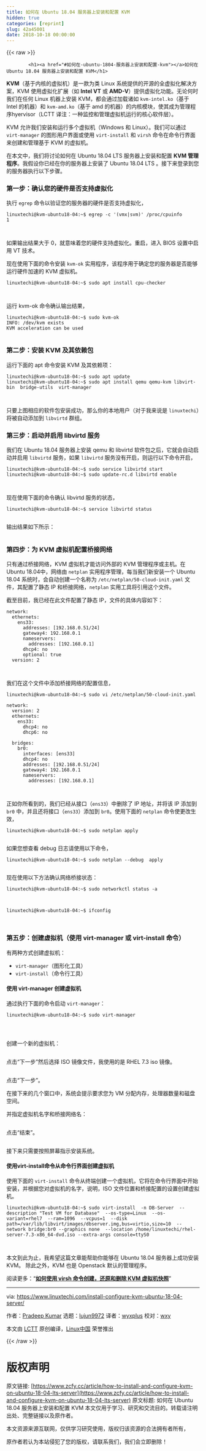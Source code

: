 ```yaml
---
title: 如何在 Ubuntu 18.04 服务器上安装和配置 KVM
hidden: true
categories: [reprint]
slug: 42a45001
date: 2018-10-18 00:00:00
---
```


{{< raw >}}

            <h1><a href="#如何在-ubuntu-1804-服务器上安装和配置-kvm"></a>如何在 Ubuntu 18.04 服务器上安装和配置 KVM</h1>
<p><strong>KVM</strong>（基于内核的虚拟机）是一款为类 Linux 系统提供的开源的全虚拟化解决方案，KVM 使用虚拟化扩展（如 <strong>Intel VT</strong> 或 <strong>AMD-V</strong>）提供虚拟化功能。无论何时我们在任何 Linux 机器上安装 KVM，都会通过加载诸如 <code>kvm-intel.ko</code>（基于 Intel 的机器）和 <code>kvm-amd.ko</code>（基于 amd 的机器）的内核模块，使其成为管理程序hyervisor（LCTT 译注：一种监控和管理虚拟机运行的核心软件层）。</p>
<p>KVM 允许我们安装和运行多个虚拟机（Windows 和 Linux）。我们可以通过 <code>virt-manager</code> 的图形用户界面或使用 <code>virt-install</code> 和 <code>virsh</code> 命令在命令行界面来创建和管理基于 KVM 的虚拟机。</p>
<p>在本文中，我们将讨论如何在 Ubuntu 18.04 LTS 服务器上安装和配置 <strong>KVM 管理程序</strong>。我假设你已经在你的服务器上安装了 Ubuntu 18.04 LTS 。接下来登录到您的服务器执行以下步骤。</p>
<h3><a href="#第一步确认您的硬件是否支持虚拟化"></a>第一步：确认您的硬件是否支持虚拟化</h3>
<p>执行 <code>egrep</code> 命令以验证您的服务器的硬件是否支持虚拟化，</p>
<pre><code class="hljs elixir">linuxtechi<span class="hljs-variable">@kvm</span>-ubuntu18-<span class="hljs-number">04</span><span class="hljs-symbol">:~</span><span class="hljs-variable">$ </span>egrep -c <span class="hljs-string">'(vmx|svm)'</span> /proc/cpuinfo
<span class="hljs-number">1</span>

</code></pre><p>如果输出结果大于 0，就意味着您的硬件支持虚拟化。重启，进入 BIOS 设置中启用 VT 技术。</p>
<p>现在使用下面的命令安装 <code>kvm-ok</code> 实用程序，该程序用于确定您的服务器是否能够运行硬件加速的 KVM 虚拟机。</p>
<pre><code class="hljs elixir">linuxtechi<span class="hljs-variable">@kvm</span>-ubuntu18-<span class="hljs-number">04</span><span class="hljs-symbol">:~</span><span class="hljs-variable">$ </span>sudo apt install cpu-checker

</code></pre><p>运行 kvm-ok 命令确认输出结果，</p>
<pre><code class="hljs elixir">linuxtechi<span class="hljs-variable">@kvm</span>-ubuntu18-<span class="hljs-number">04</span><span class="hljs-symbol">:~</span><span class="hljs-variable">$ </span>sudo kvm-ok
<span class="hljs-symbol">INFO:</span> /dev/kvm exists
KVM acceleration can be used

</code></pre><h3><a href="#第二步安装-kvm-及其依赖包"></a>第二步：安装 KVM 及其依赖包</h3>
<p>运行下面的 apt 命令安装 KVM 及其依赖项：</p>
<pre><code class="hljs elixir">linuxtechi<span class="hljs-variable">@kvm</span>-ubuntu18-<span class="hljs-number">04</span><span class="hljs-symbol">:~</span><span class="hljs-variable">$ </span>sudo apt update
linuxtechi<span class="hljs-variable">@kvm</span>-ubuntu18-<span class="hljs-number">04</span><span class="hljs-symbol">:~</span><span class="hljs-variable">$ </span>sudo apt install qemu qemu-kvm libvirt-bin  bridge-utils  virt-manager

</code></pre><p>只要上图相应的软件包安装成功，那么你的本地用户（对于我来说是 <code>linuxtechi</code>）将被自动添加到 <code>libvirtd</code> 群组。</p>
<h3><a href="#第三步启动并启用-libvirtd-服务"></a>第三步：启动并启用 libvirtd 服务</h3>
<p>我们在 Ubuntu 18.04 服务器上安装 qemu 和 libvirtd 软件包之后，它就会自动启动并启用 <code>libvirtd</code> 服务，如果 <code>libvirtd</code> 服务没有开启，则运行以下命令开启，</p>
<pre><code class="hljs routeros">linuxtechi@kvm-ubuntu18-04:~$ sudo<span class="hljs-built_in"> service </span>libvirtd start
linuxtechi@kvm-ubuntu18-04:~$ sudo update-rc.d libvirtd <span class="hljs-builtin-name">enable</span>

</code></pre><p>现在使用下面的命令确认 libvirtd 服务的状态，</p>
<pre><code class="hljs routeros">linuxtechi@kvm-ubuntu18-04:~$<span class="hljs-built_in"> service </span>libvirtd status

</code></pre><p>输出结果如下所示：</p>
<p><a href="https://camo.githubusercontent.com/5eed2515142d5155b6da6f9c485b2b645d026a90/68747470733a2f2f7777772e6c696e757874656368692e636f6d2f77702d636f6e74656e742f75706c6f6164732f323031382f30352f6c696276697274642d636f6d6d616e642d7562756e747531382d30342e6a7067"><img src="https://p0.ssl.qhimg.com/t01817a62ffd5931a33.jpg" alt=""></a></p>
<h3><a href="#第四步为-kvm-虚拟机配置桥接网络"></a>第四步：为 KVM 虚拟机配置桥接网络</h3>
<p>只有通过桥接网络，KVM 虚拟机才能访问外部的 KVM 管理程序或主机。在Ubuntu 18.04中，网络由 <code>netplan</code> 实用程序管理，每当我们新安装一个 Ubuntu 18.04 系统时，会自动创建一个名称为 <code>/etc/netplan/50-cloud-init.yaml</code> 文件，其配置了静态 IP 和桥接网络，<code>netplan</code> 实用工具将引用这个文件。</p>
<p>截至目前，我已经在此文件配置了静态 IP，文件的具体内容如下：</p>
<pre><code class="hljs yaml"><span class="hljs-attr">network:</span>
<span class="hljs-attr">  ethernets:</span>
<span class="hljs-attr">    ens33:</span>
<span class="hljs-attr">      addresses:</span> <span class="hljs-string">[192.168.0.51/24]</span>
<span class="hljs-attr">      gateway4:</span> <span class="hljs-number">192.168</span><span class="hljs-number">.0</span><span class="hljs-number">.1</span>
<span class="hljs-attr">      nameservers:</span>
<span class="hljs-attr">        addresses:</span> <span class="hljs-string">[192.168.0.1]</span>
<span class="hljs-attr">      dhcp4:</span> <span class="hljs-literal">no</span>
<span class="hljs-attr">      optional:</span> <span class="hljs-literal">true</span>
<span class="hljs-attr">  version:</span> <span class="hljs-number">2</span>

</code></pre><p>我们在这个文件中添加桥接网络的配置信息，</p>
<pre><code class="hljs yaml"><span class="hljs-string">linuxtechi@kvm-ubuntu18-04:~$</span> <span class="hljs-string">sudo</span> <span class="hljs-string">vi</span> <span class="hljs-string">/etc/netplan/50-cloud-init.yaml</span>

<span class="hljs-attr">network:</span>
<span class="hljs-attr">  version:</span> <span class="hljs-number">2</span>
<span class="hljs-attr">  ethernets:</span>
<span class="hljs-attr">    ens33:</span>
<span class="hljs-attr">      dhcp4:</span> <span class="hljs-literal">no</span>
<span class="hljs-attr">      dhcp6:</span> <span class="hljs-literal">no</span>

<span class="hljs-attr">  bridges:</span>
<span class="hljs-attr">    br0:</span>
<span class="hljs-attr">      interfaces:</span> <span class="hljs-string">[ens33]</span>
<span class="hljs-attr">      dhcp4:</span> <span class="hljs-literal">no</span>
<span class="hljs-attr">      addresses:</span> <span class="hljs-string">[192.168.0.51/24]</span>
<span class="hljs-attr">      gateway4:</span> <span class="hljs-number">192.168</span><span class="hljs-number">.0</span><span class="hljs-number">.1</span>
<span class="hljs-attr">      nameservers:</span>
<span class="hljs-attr">        addresses:</span> <span class="hljs-string">[192.168.0.1]</span>


</code></pre><p>正如你所看到的，我们已经从接口（<code>ens33</code>）中删除了 IP 地址，并将该 IP 添加到 <code>br0</code> 中，并且还将接口（<code>ens33</code>）添加到 <code>br0</code>。使用下面的 <code>netplan</code> 命令使更改生效，</p>
<pre><code class="hljs elixir">linuxtechi<span class="hljs-variable">@kvm</span>-ubuntu18-<span class="hljs-number">04</span><span class="hljs-symbol">:~</span><span class="hljs-variable">$ </span>sudo netplan apply

</code></pre><p>如果您想查看 debug 日志请使用以下命令，</p>
<pre><code class="hljs elixir">linuxtechi<span class="hljs-variable">@kvm</span>-ubuntu18-<span class="hljs-number">04</span><span class="hljs-symbol">:~</span><span class="hljs-variable">$ </span>sudo netplan --debug  apply

</code></pre><p>现在使用以下方法确认网络桥接状态：</p>
<pre><code class="hljs elixir">linuxtechi<span class="hljs-variable">@kvm</span>-ubuntu18-<span class="hljs-number">04</span><span class="hljs-symbol">:~</span><span class="hljs-variable">$ </span>sudo networkctl status -a

</code></pre><p><a href="https://camo.githubusercontent.com/bd0942617b2ae69472f7c6f72a5ea6a3c33748bc/68747470733a2f2f7777772e6c696e757874656368692e636f6d2f77702d636f6e74656e742f75706c6f6164732f323031382f30352f6e6574776f726b63746c2d636f6d6d616e642d6f75747075742d7562756e747531382d30342e6a7067"><img src="https://p0.ssl.qhimg.com/t0130efc696d5fc938d.jpg" alt=""></a></p>
<pre><code class="hljs elixir">linuxtechi<span class="hljs-variable">@kvm</span>-ubuntu18-<span class="hljs-number">04</span><span class="hljs-symbol">:~</span><span class="hljs-variable">$ </span>ifconfig

</code></pre><p><a href="https://camo.githubusercontent.com/c1da7f3a64cf806a66dc10e2460483758769819b/68747470733a2f2f7777772e6c696e757874656368692e636f6d2f77702d636f6e74656e742f75706c6f6164732f323031382f30352f6966636f6e6669672d636f6d6d616e642d6f75747075742d7562756e747531382d30342e6a7067"><img src="https://p0.ssl.qhimg.com/t012ecc41c4d97b2576.jpg" alt=""></a></p>
<h3><a href="#第五步创建虚拟机使用-virt-manager-或-virt-install-命令"></a>第五步：创建虚拟机（使用 virt-manager 或 virt-install 命令）</h3>
<p>有两种方式创建虚拟机：</p>
<ul>
<li><code>virt-manager</code>（图形化工具）</li>
<li><code>virt-install</code>（命令行工具）</li>
</ul>
<h4><a href="#使用-virt-manager-创建虚拟机"></a>使用 virt-manager 创建虚拟机</h4>
<p>通过执行下面的命令启动 <code>virt-manager</code>：</p>
<pre><code class="hljs elixir">linuxtechi<span class="hljs-variable">@kvm</span>-ubuntu18-<span class="hljs-number">04</span><span class="hljs-symbol">:~</span><span class="hljs-variable">$ </span>sudo virt-manager

</code></pre><p><a href="https://camo.githubusercontent.com/9ab1267c73269667376a8073203016e1d219f765/68747470733a2f2f7777772e6c696e757874656368692e636f6d2f77702d636f6e74656e742f75706c6f6164732f323031382f30352f53746172742d566972742d4d616e616765722d5562756e747531382d30342e6a7067"><img src="https://p0.ssl.qhimg.com/t011dabb74e2da1d7bc.jpg" alt=""></a></p>
<p>创建一个新的虚拟机：</p>
<p><a href="https://camo.githubusercontent.com/2c052c748e23ec7a3304f56405d79655df6eb064/68747470733a2f2f7777772e6c696e757874656368692e636f6d2f77702d636f6e74656e742f75706c6f6164732f323031382f30352f49534f2d66696c652d566972742d4d616e616765722e6a7067"><img src="https://p0.ssl.qhimg.com/t0156538c452ba96890.jpg" alt=""></a></p>
<p>点击“下一步”然后选择 ISO 镜像文件，我使用的是 RHEL 7.3 iso 镜像。</p>
<p><a href="https://camo.githubusercontent.com/04eebcc4ffb07d13e72eee3c2693c77f186890f3/68747470733a2f2f7777772e6c696e757874656368692e636f6d2f77702d636f6e74656e742f75706c6f6164732f323031382f30352f53656c6563742d49534f2d66696c652d766972742d6d616e616765722d5562756e747531382d30342d5365727665722e6a7067"><img src="https://p0.ssl.qhimg.com/t010a90999c8ad4c10b.jpg" alt=""></a></p>
<p>点击“下一步”。</p>
<p>在接下来的几个窗口中，系统会提示要求您为 VM 分配内存，处理器数量和磁盘空间。</p>
<p>并指定虚拟机名字和桥接网络名：</p>
<p><a href="https://camo.githubusercontent.com/69ced8c4729dd98cd9fced21000c059dd344f791/68747470733a2f2f7777772e6c696e757874656368692e636f6d2f77702d636f6e74656e742f75706c6f6164732f323031382f30352f564d2d4e616d652d4e6574776f726b2d566972742d4d616e616765722d5562756e747531382d30342e6a7067"><img src="https://p0.ssl.qhimg.com/t01f79dfa34f8fb3ed9.jpg" alt=""></a></p>
<p>点击“结束”。</p>
<p><a href="https://camo.githubusercontent.com/f5e7295413f0e10d83b0e0ca03800c2946308e64/68747470733a2f2f7777772e6c696e757874656368692e636f6d2f77702d636f6e74656e742f75706c6f6164732f323031382f30352f5248454c372d332d496e7374616c6c6174696f6e2d566972742d4d616e616765722e6a7067"><img src="https://p0.ssl.qhimg.com/t01267b005da8d9ddf6.jpg" alt=""></a></p>
<p>接下来只需要按照屏幕指示安装系统。</p>
<h4><a href="#使用virt-install命令从命令行界面创建虚拟机"></a>使用virt-install命令从命令行界面创建虚拟机</h4>
<p>使用下面的 <code>virt-install</code> 命令从终端创建一个虚拟机，它将在命令行界面中开始安装，并根据您对虚拟机的名字，说明，ISO 文件位置和桥接配置的设置创建虚拟机。</p>
<pre><code class="hljs jboss-cli">linuxtechi@kvm-ubuntu18-04:~$ sudo virt-install  -n DB-Server  <span class="hljs-params">--description</span> <span class="hljs-string">"Test VM for Database"</span>  <span class="hljs-params">--os-type=Linux</span>  <span class="hljs-params">--os-variant=rhel7</span>  <span class="hljs-params">--ram=1096</span>  <span class="hljs-params">--vcpus=1</span>  <span class="hljs-params">--disk</span> path=<span class="hljs-string">/var/lib/libvirt/images/dbserver.img</span>,bus=virtio,size=10  <span class="hljs-params">--network</span> bridge<span class="hljs-function">:br0</span> <span class="hljs-params">--graphics</span> none  <span class="hljs-params">--location</span> <span class="hljs-string">/home/linuxtechi/rhel-server-7.3-x86_64-dvd.iso</span> <span class="hljs-params">--extra-args</span> console=ttyS0

</code></pre><p>本文到此为止，我希望这篇文章能帮助你能够在 Ubuntu 18.04 服务器上成功安装 KVM。 除此之外，KVM 也是 Openstack 默认的管理程序。</p>
<p>阅读更多：“<a href="https://www.linuxtechi.com/create-revert-delete-kvm-virtual-machine-snapshot-virsh-command/"><strong>如何使用 virsh 命令创建，还原和删除 KVM 虚拟机快照</strong></a>”</p>
<hr>
<p>via: <a href="https://www.linuxtechi.com/install-configure-kvm-ubuntu-18-04-server/">https://www.linuxtechi.com/install-configure-kvm-ubuntu-18-04-server/</a></p>
<p>作者：<a href="http://www.linuxtechi.com/author/pradeep/">Pradeep Kumar</a> 选题：<a href="https://github.com/lujun9972">lujun9972</a> 译者：<a href="https://github.com/wyxplus">wyxplus</a> 校对：<a href="https://github.com/wxy">wxy</a></p>
<p>本文由 <a href="https://github.com/LCTT/TranslateProject">LCTT</a> 原创编译，<a href="https://linux.cn/">Linux中国</a> 荣誉推出</p>

          
{{< /raw >}}

# 版权声明
原文链接: [https://www.zcfy.cc/article/how-to-install-and-configure-kvm-on-ubuntu-18-04-lts-server](https://www.zcfy.cc/article/how-to-install-and-configure-kvm-on-ubuntu-18-04-lts-server)
原文标题: 如何在 Ubuntu 18.04 服务器上安装和配置 KVM
本文仅用于学习、研究和交流目的。转载请注明出处、完整链接以及原作者。 

本文资源来源互联网，仅供学习研究使用，版权归该资源的合法拥有者所有，

原作者若认为本站侵犯了您的版权，请联系我们，我们会立即删除！
